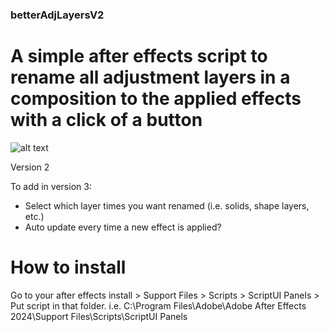 ### betterAdjLayersV2
# A simple after effects script to rename all adjustment layers in a composition to the applied effects with a click of a button
![alt text](https://raw.githubusercontent.com/X8J/betterAdjustmentLayers/main/screenshot.PNG)

Version 2

To add in version 3:

+ Select which layer times you want renamed (i.e. solids, shape layers, etc.)
+ Auto update every time a new effect is applied?

# How to install
Go to your after effects install > Support Files > Scripts > ScriptUI Panels > Put script in that folder. 
i.e. C:\Program Files\Adobe\Adobe After Effects 2024\Support Files\Scripts\ScriptUI Panels
